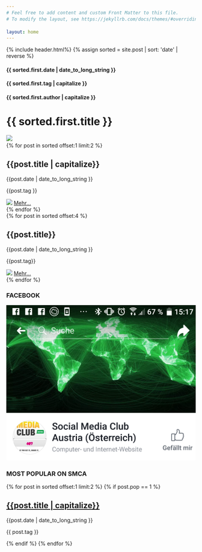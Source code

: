 ```yaml
---
# Feel free to add content and custom Front Matter to this file.
# To modify the layout, see https://jekyllrb.com/docs/themes/#overriding-theme-defaults

layout: home
---
```

{% include header.html%}
{% assign sorted = site.post | sort: 'date' | reverse %}
<div id="new-post">
    <div class="top-header">
        <h4>{{ sorted.first.date | date_to_long_string }}</h4>
        <h4>{{ sorted.first.tag | capitalize }}</h4>
        <h4>{{ sorted.first.author | capitalize }}</h4>
    </div>
    <h1>{{ sorted.first.title }}</h1>
    <img class="top-img" src="{{ sorted.first.img }}">
</div>
<div class="tp-border"></div>
<div class="pop-posts">
    {% for post in sorted offset:1 limit:2 %}
    <div class="pop-post">
        <h2>{{post.title | capitalize}}</h2>
        <div class="pop-header">
            <p>{{post.date | date_to_long_string }}</p>
            <p>{{post.tag }}</p>
        </div>
        <img class="pop-img" src="{{post.img}}">
        <a href="{{post.url}}">Mehr...</a>
    </div>
    {% endfor %}
</div>
<div class="tp-border"></div>
<div class="bottom-content">
    <div class="bottom-posts">
        {% for post in sorted offset:4 %}
        <div class="post">
            <h2>{{post.title}}</h2>
            <div class="bottom-header">
                <p>{{post.date | date_to_long_string }}</p>
                <p>{{post.tag}}</p>
            </div>
            <img src="{{post.img}}">
            <a href="{{post.url}}">Mehr...</a>
        </div>
        {% endfor %}
    </div>
    <div class="side-bar">
        <div class="fb-cont">
            <h3>FACEBOOK</h3>
            <a href="https://www.facebook.com/smClubAustria/"><img src="/img/fb.png"></a>
        </div>
        <div class="side-posts">
            <h3>MOST POPULAR ON SMCA</h3>
            {% for post in sorted offset:1 limit:2 %}
            {% if post.pop == 1 %}
            <div class="side-post">
                <a href="{{post.url}}"><div class="side-img" style="background-image:url('{{post.img}}')"></div></a>
                <a href="{{post.url}}"><h2>{{post.title | capitalize}}</h2></a>
                <div class="side-header">
                    <p>{{post.date | date_to_long_string }}</p>
                    <p>{{ post.tag }}</p>
                </div>
            </div>
            {% endif %}
            {% endfor %}
        </div>
    </div>
</div>
